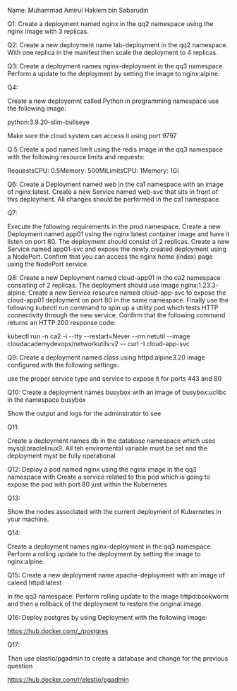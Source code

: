 Name: Muhammad Amirul Hakiem bin Sabarudin

Q1:
Create a deployment named nginx in the qq2 namespace using the nginx image with 3 replicas.

Q2:
Create a new deployment name lab-deployment in the qq2 namespace. With one replica in the manifest then scale the deployment to 4 replicas.

Q3:
Create a deployment names nginx-deployment in the qq3 namespace. Perform a update to the deployment by setting the image to nginx:alpine.

Q4:

Create a new deployemnt called Python in programming namespace use the following image:

python:3.9.20-slim-bullseye

Make sure the cloud system can access it using port 9797

Q:5
Create a pod named limit using the redis image in the qq3 namespace with the following resource limits and requests:

RequestsCPU: 0.5Memory: 500MiLimitsCPU: 1Memory: 1Gi

Q6:
Create a Deployment named web in the ca1 namespace with an image of nginx:latest. Create a new Service named web-svc that sits in front of this deployment. All changes should be performed in the ca1 namespace.

Q7:

Execute the following requirements in the prod namespace. Create a new Deployment named app01 using the nginx:latest container image and have it listen on port 80. The deployment should consist of 2 replicas. Create a new Service named app01-svc and expose the newly created deployment using a NodePort. Confirm that you can access the nginx home (index) page using the NodePort service.

Q8:
Create a new Deployment named cloud-app01 in the ca2 namespace consisting of 2 replicas. The deployment should use image nginx:1.23.3-alpine. Create a new Service resource named cloud-app-svc to expose the cloud-app01 deployment on port 80 in the same namespace. Finally use the following kubectl run command to spin up a utility pod which tests HTTP connectivity through the new service. Confirm that the following command returns an HTTP 200 response code:

kubectl run -n ca2 -i --tty --restart=Never --rm netutil --image cloudacademydevops/networkutils:v2 -- curl -I cloud-app-svc

Q9:
Create a deployment named class using httpd:alpine3.20
image configured with the following settings:

use the proper service type and service to expose it for ports 443 and 80

Q10:
Create a deployment names busybox with an image of busybox:uclibc in the namespace busybox

Show the output and logs for the adminstrator to see

Q11:

Create a deployment names db in the database namespace which uses mysql:oraclelinux9. All teh enviromental variable must be set and the deployment myst be fully operational

Q12:
Deploy a pod named nginx using the nginx image in the qq3 namespace with Create a service related to this pod which is going to expose the pod with port 80 just within the Kubernetes

Q13:

Show the nodes associated with the current deployment of Kubernetes in your machine.

Q14:

Create a deployment names nginx-deployment in the qq3 namespace. Perform a rolling update to the deployment by setting the image to nginx:alpine.

Q15:
Create a new deployment name apache-deployment with an image of caleed httpd:latest

in the qq3 namespace. Perform rolling update to the image httpd:bookworm and then a rollback of the deployment to restore the original image.

Q16:
Deploy postgres by using Deployment with the following image:

https://hub.docker.com/_/postgres

Q17:

Then use elastio/pgadmin to create a database and change for the previous question

https://hub.docker.com/r/elestio/pgadmin
